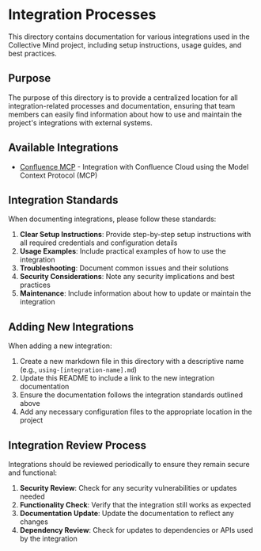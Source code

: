 # Integration Processes

This directory contains documentation for various integrations used in the Collective Mind project, including setup instructions, usage guides, and best practices.

## Purpose

The purpose of this directory is to provide a centralized location for all integration-related processes and documentation, ensuring that team members can easily find information about how to use and maintain the project's integrations with external systems.

## Available Integrations

- [Confluence MCP](./using-confluence-mcp.md) - Integration with Confluence Cloud using the Model Context Protocol (MCP)

## Integration Standards

When documenting integrations, please follow these standards:

1. **Clear Setup Instructions**: Provide step-by-step setup instructions with all required credentials and configuration details
2. **Usage Examples**: Include practical examples of how to use the integration
3. **Troubleshooting**: Document common issues and their solutions
4. **Security Considerations**: Note any security implications and best practices
5. **Maintenance**: Include information about how to update or maintain the integration

## Adding New Integrations

When adding a new integration:

1. Create a new markdown file in this directory with a descriptive name (e.g., `using-[integration-name].md`)
2. Update this README to include a link to the new integration documentation
3. Ensure the documentation follows the integration standards outlined above
4. Add any necessary configuration files to the appropriate location in the project

## Integration Review Process

Integrations should be reviewed periodically to ensure they remain secure and functional:

1. **Security Review**: Check for any security vulnerabilities or updates needed
2. **Functionality Check**: Verify that the integration still works as expected
3. **Documentation Update**: Update the documentation to reflect any changes
4. **Dependency Review**: Check for updates to dependencies or APIs used by the integration 